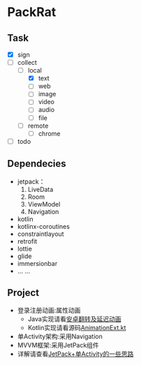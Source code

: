 # PackRat

## Task
- [x] sign
- [ ] collect
  - [ ] local
    - [x] text
    - [ ] web
    - [ ] image
    - [ ] video
    - [ ] audio
    - [ ] file
  - [ ] remote
    - [ ] chrome
- [ ] todo

## Dependecies
* jetpack：
  1. LiveData
  2. Room
  3. ViewModel
  4. Navigation
* kotlin
* kotlinx-coroutines
* constraintlayout
* retrofit
* lottie
* glide
* immersionbar
* ... ...

## Project
- 登录注册动画:属性动画
  * Java实现请看[安卓翻转及延迟动画](https://www.jianshu.com/p/f9b618e37c5a)
  * Kotlin实现请看源码[AnimationExt.kt](https://github.com/512DIDIDI/PackRat/blob/master/app/src/main/java/com/dididi/packrat/utils/AnimationExt.kt)
- 单Activity架构:采用Navigation
- MVVM框架:采用JetPack组件
- 详解请查看[JetPack+单Activity的一些思路](https://www.jianshu.com/p/1560de5422ca)
